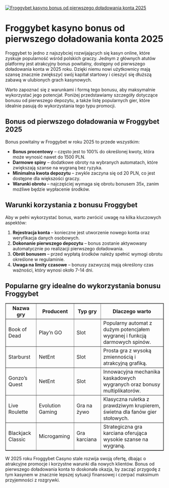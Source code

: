 [![Froggybet kasyno bonus od pierwszego doładowania konta 2025](https://123-caf.pages.dev/gitsignup.png)](https://vrmoo.ru/Bt82HjjY)

<h1>Froggybet kasyno bonus od pierwszego doładowania konta 2025</h1> <p>Froggybet to jedno z najszybciej rozwijających się kasyn online, które zyskuje popularność wśród polskich graczy. Jednym z głównych atutów platformy jest atrakcyjny bonus powitalny, dostępny od pierwszego doładowania konta w 2025 roku. Dzięki niemu nowi użytkownicy mają szansę znacznie zwiększyć swój kapitał startowy i cieszyć się dłuższą zabawą w ulubionych grach kasynowych.</p> <p>Warto zapoznać się z warunkami i formą tego bonusu, aby maksymalnie wykorzystać jego potencjał. Poniżej przedstawiamy szczegóły dotyczące bonusu od pierwszego depozytu, a także listę popularnych gier, które idealnie pasują do wykorzystania tego typu promocji.</p>  <h2>Bonus od pierwszego doładowania w Froggybet 2025</h2> <p>Bonus powitalny w Froggybet w roku 2025 to przede wszystkim:</p> <ul>   <li><strong>Bonus procentowy</strong> – często jest to 100% do określonej kwoty, która może wynosić nawet do 1500 PLN.</li>   <li><strong>Darmowe spiny</strong> – dodatkowe obroty na wybranych automatach, które zwiększają szanse na wygraną bez ryzyka.</li>   <li><strong>Minimalna kwota depozytu</strong> – zwykle zaczyna się od 20 PLN, co jest dostępne dla większości graczy.</li>   <li><strong>Warunki obrotu</strong> – najczęściej wymaga się obrotu bonusem 35x, zanim możliwe będzie wypłacenie środków.</li> </ul>  <h2>Warunki korzystania z bonusu Froggybet</h2> <p>Aby w pełni wykorzystać bonus, warto zwrócić uwagę na kilka kluczowych aspektów:</p> <ol>   <li><strong>Rejestracja konta</strong> – konieczne jest utworzenie nowego konta oraz weryfikacja danych osobowych.</li>   <li><strong>Dokonanie pierwszego depozytu</strong> – bonus zostanie aktywowany automatycznie po realizacji pierwszego doładowania.</li>   <li><strong>Obrót bonusem</strong> – przed wypłatą środków należy spełnić wymogi obrotu określone w regulaminie.</li>   <li><strong>Uwaga na limity czasowe</strong> – bonusy zazwyczaj mają określony czas ważności, który wynosi około 7-14 dni.</li> </ol>  <h2>Popularne gry idealne do wykorzystania bonusu Froggybet</h2> <table border="1" cellpadding="7" cellspacing="0" style="border-collapse: collapse; width: 100%; max-width: 600px;">   <thead>     <tr>       <th>Nazwa gry</th>       <th>Producent</th>       <th>Typ gry</th>       <th>Dlaczego warto</th>     </tr>   </thead>   <tbody>     <tr>       <td>Book of Dead</td>       <td>Play’n GO</td>       <td>Slot</td>       <td>Popularny automat z dużym potencjałem wygranej i funkcją darmowych spinów.</td>     </tr>     <tr>       <td>Starburst</td>       <td>NetEnt</td>       <td>Slot</td>       <td>Prosta gra z wysoką zmiennością i atrakcyjną grafiką.</td>     </tr>     <tr>       <td>Gonzo’s Quest</td>       <td>NetEnt</td>       <td>Slot</td>       <td>Innowacyjna mechanika kaskadowych wygranych oraz bonusy multiplikatorów.</td>     </tr>     <tr>       <td>Live Roulette</td>       <td>Evolution Gaming</td>       <td>Gra na żywo</td>       <td>Klasyczna ruletka z prawdziwym krupierem, świetna dla fanów gier stołowych.</td>     </tr>     <tr>       <td>Blackjack Classic</td>       <td>Microgaming</td>       <td>Gra karciana</td>       <td>Strategiczna gra karciana oferująca wysokie szanse na wygraną.</td>     </tr>   </tbody> </table>  <p>W 2025 roku Froggybet Casyno stale rozwija swoją ofertę, dbając o atrakcyjne promocje i korzystne warunki dla nowych klientów. Bonus od pierwszego doładowania konta to doskonała okazja, by zacząć przygodę z tym kasynem w znacznie lepszej sytuacji finansowej i czerpać maksimum przyjemności z rozgrywki.</p>